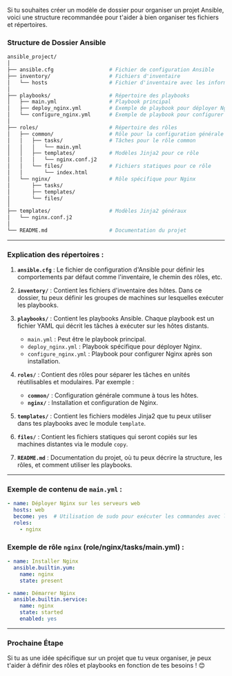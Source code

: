 Si tu souhaites créer un modèle de dossier pour organiser un projet Ansible, voici une structure recommandée pour t'aider à bien organiser tes fichiers et répertoires.

### **Structure de Dossier Ansible**

```bash
ansible_project/
│
├── ansible.cfg                  # Fichier de configuration Ansible
├── inventory/                   # Fichiers d'inventaire
│   └── hosts                    # Fichier d'inventaire avec les informations des hôtes
│
├── playbooks/                   # Répertoire des playbooks
│   ├── main.yml                 # Playbook principal
│   ├── deploy_nginx.yml         # Exemple de playbook pour déployer Nginx
│   └── configure_nginx.yml      # Exemple de playbook pour configurer Nginx
│
├── roles/                       # Répertoire des rôles
│   ├── common/                  # Rôle pour la configuration générale
│   │   ├── tasks/               # Tâches pour le rôle common
│   │   │   └── main.yml
│   │   ├── templates/           # Modèles Jinja2 pour ce rôle
│   │   │   └── nginx.conf.j2
│   │   └── files/               # Fichiers statiques pour ce rôle
│   │       └── index.html
│   └── nginx/                   # Rôle spécifique pour Nginx
│       ├── tasks/
│       ├── templates/
│       └── files/
│
├── templates/                   # Modèles Jinja2 généraux
│   └── nginx.conf.j2
│
└── README.md                    # Documentation du projet
```

---

### **Explication des répertoires :**

1. **`ansible.cfg`** : Le fichier de configuration d'Ansible pour définir les comportements par défaut comme l'inventaire, le chemin des rôles, etc.

2. **`inventory/`** : Contient les fichiers d'inventaire des hôtes. Dans ce dossier, tu peux définir les groupes de machines sur lesquelles exécuter les playbooks.

3. **`playbooks/`** : Contient les playbooks Ansible. Chaque playbook est un fichier YAML qui décrit les tâches à exécuter sur les hôtes distants.  
   - `main.yml` : Peut être le playbook principal.
   - `deploy_nginx.yml` : Playbook spécifique pour déployer Nginx.
   - `configure_nginx.yml` : Playbook pour configurer Nginx après son installation.

4. **`roles/`** : Contient des rôles pour séparer les tâches en unités réutilisables et modulaires. Par exemple :
   - **`common/`** : Configuration générale commune à tous les hôtes.
   - **`nginx/`** : Installation et configuration de Nginx.

5. **`templates/`** : Contient les fichiers modèles Jinja2 que tu peux utiliser dans tes playbooks avec le module `template`.

6. **`files/`** : Contient les fichiers statiques qui seront copiés sur les machines distantes via le module `copy`.

7. **`README.md`** : Documentation du projet, où tu peux décrire la structure, les rôles, et comment utiliser les playbooks.

---

### **Exemple de contenu de `main.yml` :**

```yaml
- name: Déployer Nginx sur les serveurs web
  hosts: web
  become: yes  # Utilisation de sudo pour exécuter les commandes avec les droits d'administrateur
  roles:
    - nginx
```

### **Exemple de rôle `nginx` (role/nginx/tasks/main.yml) :**

```yaml
- name: Installer Nginx
  ansible.builtin.yum:
    name: nginx
    state: present

- name: Démarrer Nginx
  ansible.builtin.service:
    name: nginx
    state: started
    enabled: yes
```

---

### **Prochaine Étape**
Si tu as une idée spécifique sur un projet que tu veux organiser, je peux t'aider à définir des rôles et playbooks en fonction de tes besoins ! 😊